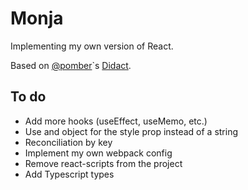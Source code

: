 # Monja
Implementing my own version of React.

Based on [@pomber](https://github.com/pomber/didact)`s [Didact](https://github.com/pomber/didact).

## To do

- Add more hooks (useEffect, useMemo, etc.)
- Use and object for the style prop instead of a string
- Reconciliation by key
- Implement my own webpack config
- Remove react-scripts from the project
- Add Typescript types
